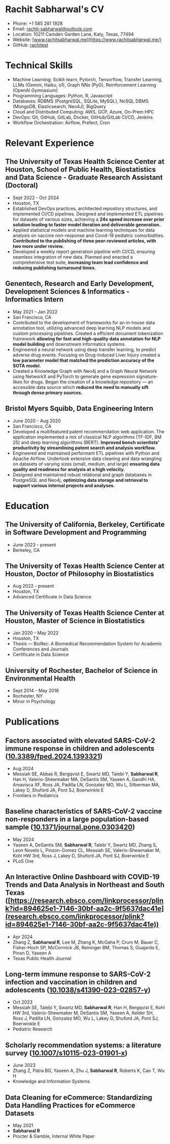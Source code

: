 # Rachit Sabharwal's CV

- Phone: +1 585 281 1928
- Email: [rachit-sabharwal@outlook.com](mailto:rachit-sabharwal@outlook.com)
- Location: 10211 Camden Garden Lane, Katy, Texas, 77494
- Website: [www.rachitsabharwal.me](https://www.rachitsabharwal.me/)
- GitHub: [rachitest](https://github.com/rachitest)


# Technical Skills

- Machine Learning: Scikit-learn, Pytorch, Tensorflow, Transfer Learning, LLMs (Gemini, Haiku, o1), Graph NNs (PyG), Reinforcement Learning (OpenAI Gymnasium)
- Programming Languages: Python, R, Javascript
- Databases: RDBMS (PostgreSQL, SQLite, MySQL), NoSQL DBMS (MongoDB, Elasticsearch, Neo4J), BigQuery
- Cloud and Distributed Computing: AWS, GCP, Azure, On-Prem HPC
- DevOps: Git, GitHub, GitLab, Docker, GitHub/GitLab CI/CD, Jenkins
- Workflow Orchestration: Airflow, Prefect, Cron
# Relevant Experience

## The University of Texas Health Science Center at Houston, School of Public Health, Biostatistics and Data Science - Graduate Research Assistant (Doctoral)

- Sept 2022 - Oct 2024
- Houston, TX
- Established DevOps practices, architected repository structures, and implemented CI/CD pipelines. Designed and implemented ETL pipelines for datasets of various sizes, achieving a **24x speed increase over prior solution leading to faster model iteration and deliverable generation.**
- Applied statistical models and machine learning techniques for data analysis on vaccine non-response and Covid-19 pediatric comorbidities. **Contributed to the publishing of three peer-reviewed articles, with two more under review.**
- Developed a weekly report generation pipeline with CI/CD, ensuring seamless integration of new data. Planned and enacted a comprehensive test suite, **increasing team lead confidence and reducing publishing turnaround times.**

## Genentech, Research and Early Development, Development Sciences & Informatics - Informatics Intern

- May 2021 - Jan 2022
- San Francisco, CA
- Contributed to the development of frameworks for an in-house data annotation tool, utilizing advanced deep learning NLP models and custom processing pipelines. Created a efficient document tokenization framework **allowing for fast and high-quality data annotation for NLP model building** and downstream informatics systems.
- Engineered a neural network using deep transfer learning, to predict adverse drug events. Focusing on Drug-Induced Liver Injury created a **low parameter model that matched the prediction accuracy of the SOTA model.**
- Created a Knowledge Graph with Neo4j and a Graph Neural Network using NetworkX and PyTorch to generate gene expression signature-likes for drugs. Began the creation of a knowledge repository — an accessible data source which **reduced the need to manually sift through dense primary sources.**

## Bristol Myers Squibb, Data Engineering Intern

- June 2020 - Aug 2020
- San Francisco, CA
- Developed a multifeatured patent recommendation web application. The application implemented a mix of classical NLP algorithms (TF-IDF, BM 25) and deep learning algorithms (BERT). **Improved bench scientists' productivity by streamlining patent search and analysis workflow.**
- Engineered and maintained performant ETL pipelines with Python and Apache Airflow. Undertook extensive data cleaning and data wrangling on datasets of varying sizes (small, medium, and large) **ensuring data quality and readiness for analysis at a high velocity.**
- Designed and maintained robust relational and graph databases in PostgreSQL and Neo4j, **optimizing data storage and retrieval to support various internal projects and analyses.**

# Education

## The University of California, Berkeley, Certificate in Software Development and Programming

- June 2023 - present
- Berkeley, CA

## The University of Texas Health Science Center at Houston, Doctor of Philosophy in Biostatistics

- Aug 2022 - present
- Houston, TX
- Advanced Certificate in Data Science

## The University of Texas Health Science Center at Houston, Master of Science in Biostatistics

- Jan 2020 - May 2022
- Houston, TX
- Thesis — BioRec: A Biomedical Recommendation System for Academic Conferences and Journals
- Certificate in Data Science

## University of Rochester, Bachelor of Science in Environmental Health

- Sept 2014 - May 2018
- Rochester, NY
- Minor in Psychology

# Publications

## Factors associated with elevated SARS-CoV-2 immune response in children and adolescents ([10.3389/fped.2024.1393321](https://doi.org/10.3389/fped.2024.1393321))
- Aug 2024
- Messiah SE, Abbas R, Bergqvist E, Swartz MD, Talebi Y, **Sabharwal R**, Han H, Valerio-Shewmaker MA, DeSantis SM, Yaseen A, Gandhi HA, Amavisca XF, Ross JA, Padilla LN, Gonzalez MO, Wu L, Silberman MA, Lakey D, Shuford JA, Pont SJ, Boerwinkle E
- Frontiers in Pediatrics

## Baseline characteristics of SARS-CoV-2 vaccine non-responders in a large population-based sample ([10.1371/journal.pone.0303420](https://doi.org/10.1371/journal.pone.0303420))
- May 2024
- Yaseen A, DeSantis SM, **Sabharwal R**, Talebi Y, Swartz MD, Zhang S, Leon Novelo L, Pinzon-Gomez CL, Messiah SE, Valerio-Shewmaker M, Kohl HW 3rd, Ross J, Lakey D, Shuford JA, Pont SJ, Boerwinkle E
- PLoS One

## An Interactive Online Dashboard with COVID-19 Trends and Data Analysis in Northeast and South Texas ([https://research.ebsco.com/linkprocessor/plink?id=894625e1-7146-30bf-aa2c-9f5637dac41e](research.ebsco.com/linkprocessor/plink?id=894625e1-7146-30bf-aa2c-9f5637dac41e))
- Apr 2024
- Zhang Z, **Sabharwal R**, Lee M, Zhang K, McGaha P, Crum M, Bauer C, Fisher-Hoch SP, McCormick JB, Reininger BM, Thomas S, Guajardo E, Pinon D, Yaseen A
- Texas Public Health Journal

## Long-term immune response to SARS-CoV-2 infection and vaccination in children and adolescents ([10.1038/s41390-023-02857-y](https://doi.org/10.1038/s41390-023-02857-y))
- Oct 2023
- Messiah SE, Talebi Y, Swartz MD, **Sabharwal R**, Han H, Bergqvist E, Kohl HW 3rd, Valerio-Shewmaker M, DeSantis SM, Yaseen A, Kelder SH, Ross J, Padilla LN, Gonzalez MO, Wu L, Lakey D, Shuford JA, Pont SJ, Boerwinkle E
- Pediatric Research

## Scholarly recommendation systems: a literature survey ([10.1007/s10115-023-01901-x](https://doi.org/10.1007/s10115-023-01901-x))
- June 2023
- Zhang Z, Patra BG, Yaseen A, Zhu J, **Sabharwal R**, Roberts K, Cao T, Wu H
- Knowledge and Information Systems

## Data Cleaning for eCommerce: Standardizing Data Handling Practices for eCommerce Datasets 
- May 2021
- **Sabharwal R**
- Procter & Gamble, Internal White Paper

